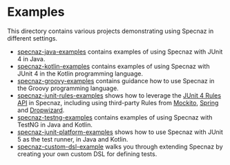 # Examples

This directory contains various projects demonstrating using Specnaz in different settings.

* [specnaz-java-examples](specnaz-java-examples) contains examples of using Specnaz with JUnit 4 in Java.
* [specnaz-kotlin-examples](specnaz-kotlin-examples) contains examples of using Specnaz with JUnit 4 in the Kotlin programming language.
* [specnaz-groovy-examples](specnaz-groovy-examples) contains guidance how to use Specnaz in the Groovy programming language.
* [specnaz-junit-rules-examples](specnaz-junit-rules-examples) shows how to leverage the
   [JUnit 4 Rules API](https://github.com/junit-team/junit4/wiki/rules) in Specnaz,
   including using third-party Rules from [Mockito](http://site.mockito.org/),
   [Spring](https://spring.io/) and [Dropwizard](http://www.dropwizard.io).
* [specnaz-testng-examples](specnaz-testng-examples) contains examples of using Specnaz with TestNG in Java and Kotlin.
* [specnaz-junit-platform-examples](specnaz-junit-platform-examples) shows how to use Specnaz with JUnit 5 as the test runner, in Java and Kotlin.
* [specnaz-custom-dsl-example](specnaz-custom-dsl-example) walks you through extending Specnaz by creating your own custom DSL for defining tests.
